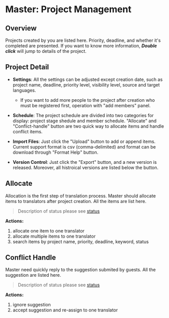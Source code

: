 # Master: Project Management

<span id='master'></span>

## Overview

Projects created by you are listed here. Priority, deadline, and whether it's completed are presented. If you want to know more information, _**Double click**_ will jump to details of the project.

## Project Detail

- **Settings**: All the settings can be adjusted except creation date, such as project name, deadline, priority level, visibility level, source and target languages. 

  - If you want to add more people to the project after creation who must be registered first, operation with "add members" panel. 
   
   
- **Schedule**: The project schedule are divided into two categories for display: project stage shedule and member schedule. "Allocate" and "Conflict-handle" button are two quick way to allocate items and handle conflict items.

- **Import Files**: Just click the "Upload" button to add or append items. Current support format is csv (comma-delimited) and format can be download through "Format Help" button.

- **Version Control**: Just click the "Export" button, and a new version is released. Moreover, all histroical versions are listed below the button.

## Allocate

Allocation is the first step of translation process. Master should allocate items to translators after project creation. All the items are list here.

> Description of status please see [status](../glossary.md#status)


**Actions:**
1. allocate one item to one translator
2. allocate multiple items to one translator
3. search items by project name, priority, deadline, keyword, status
 
## Conflict Handle

Master need quickly reply to the suggestion submited by guests. All the suggestion are listed here.

> Description of status please see [status](../glossary.md#status)


**Actions:**
1. ignore suggestion
2. accept suggestion and re-assign to one translator

